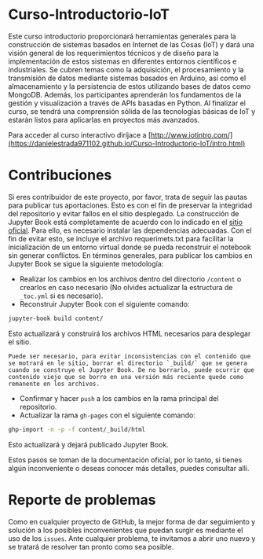 # Curso-Introductorio-IoT
Este curso introductorio proporcionará herramientas generales para la construcción de sistemas basados en Internet de las Cosas (IoT) y dará una visión general de los requerimientos técnicos y de diseño para la implementación de estos sistemas en diferentes entornos científicos e industriales.  Se cubren temas como la adquisición,  el procesamiento y la transmisión de datos mediante sistemas basados en Arduino, así como el almacenamiento y la persistencia de estos utilizando bases de datos como MongoDB. Además, los participantes aprenderán los fundamentos de la gestión y visualización a través de APIs basadas en Python.  Al finalizar el curso, se tendrá una comprensión sólida de las tecnologías básicas de IoT y estarán listos para aplicarlas en proyectos más avanzados.

Para acceder al curso interactivo diríjace a [http://www.iotintro.com/](https://danielestrada971102.github.io/Curso-Introductorio-IoT/intro.html)

# Contribuciones
Si eres contribuidor de este proyecto, por favor, trata de seguir las pautas para publicar tus aportaciones. Esto es con el fin de preservar la integridad del repositorio y evitar fallos en el sitio desplegado. La construcción de Jupyter Book está completamente de acuerdo con lo indicado en el [sitio oficial](https://jupyterbook.org/en/stable/intro.html). Para ello, es necesario instalar las dependencias adecuadas. Con el fin de evitar esto, se incluye el archivo requerimets.txt para facilitar la inicialización de un entorno virtual donde se pueda reconstruir el notebook sin generar conflictos. En términos generales, para publicar los cambios en Jupyter Book se sigue la siguiente metodología:

* Realizar los cambios en los archivos dentro del directorio `/content` o crearlos en caso necesario (No olvides actualizar la estructura de `_toc.yml` si es necesario).
* Reconstruir Jupyter Book con el siguiente comando:
```bash
jupyter-book build content/
```
Esto actualizará y construirá los archivos HTML necesarios para desplegar el sitio.
```{warning}
Puede ser necesario, para evitar inconsistencias con el contenido que se motrará en le sitio, borrar el directorio `_build/` que se genera cuando se construye el Jupyter Book. De no borrarlo, puede ocurrir que contenido viejo que se borro en una versión más reciente quede como remanente en los archivos.
```
* Confirmar y hacer `push` a los cambios en la rama principal del repositorio.
* Actualizar la rama `gh-pages` con el siguiente comando:
```bash
ghp-import -n -p -f content/_build/html
```
Esto actualizará y dejará publicado Jupyter Book.

Estos pasos se toman de la documentación oficial, por lo tanto, si tienes algún inconveniente o deseas conocer más detalles, puedes consultar allí.

# Reporte de problemas
Como en cualquier proyecto de GitHub, la mejor forma de dar seguimiento y solución a los posibles inconvenientes que puedan surgir es mediante el uso de los `issues`. Ante cualquier problema, te invitamos a abrir uno nuevo y se tratará de resolver tan pronto como sea posible.